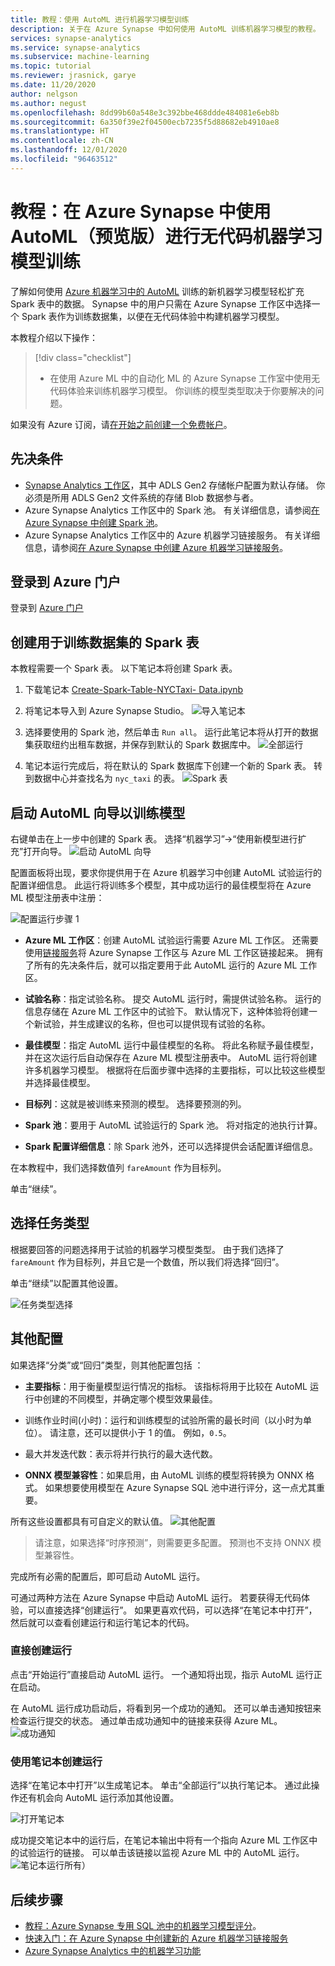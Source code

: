```yaml
---
title: 教程：使用 AutoML 进行机器学习模型训练
description: 关于在 Azure Synapse 中如何使用 AutoML 训练机器学习模型的教程。
services: synapse-analytics
ms.service: synapse-analytics
ms.subservice: machine-learning
ms.topic: tutorial
ms.reviewer: jrasnick, garye
ms.date: 11/20/2020
author: nelgson
ms.author: negust
ms.openlocfilehash: 8dd99b60a548e3c392bbe468ddde484081e6eb8b
ms.sourcegitcommit: 6a350f39e2f04500ecb7235f5d88682eb4910ae8
ms.translationtype: HT
ms.contentlocale: zh-CN
ms.lasthandoff: 12/01/2020
ms.locfileid: "96463512"
---
```

# <a name="tutorial-code-free-machine-learning-model-training-in-azure-synapse-with-automl-preview"></a>教程：在 Azure Synapse 中使用 AutoML（预览版）进行无代码机器学习模型训练

了解如何使用 [Azure 机器学习中的 AutoML](https://docs.microsoft.com/azure/machine-learning/concept-automated-ml) 训练的新机器学习模型轻松扩充 Spark 表中的数据。  Synapse 中的用户只需在 Azure Synapse 工作区中选择一个 Spark 表作为训练数据集，以便在无代码体验中构建机器学习模型。

本教程介绍以下操作：

> [!div class="checklist"]
> - 在使用 Azure ML 中的自动化 ML 的 Azure Synapse 工作室中使用无代码体验来训练机器学习模型。 你训练的模型类型取决于你要解决的问题。

如果没有 Azure 订阅，请[在开始之前创建一个免费帐户](https://azure.microsoft.com/free/)。

## <a name="prerequisites"></a>先决条件

- [Synapse Analytics 工作区](../get-started-create-workspace.md)，其中 ADLS Gen2 存储帐户配置为默认存储。 你必须是所用 ADLS Gen2 文件系统的存储 Blob 数据参与者。
- Azure Synapse Analytics 工作区中的 Spark 池。 有关详细信息，请参阅[在 Azure Synapse 中创建 Spark 池](../quickstart-create-sql-pool-studio.md)。
- Azure Synapse Analytics 工作区中的 Azure 机器学习链接服务。 有关详细信息，请参阅[在 Azure Synapse 中创建 Azure 机器学习链接服务](quickstart-integrate-azure-machine-learning.md)。

## <a name="sign-in-to-the-azure-portal"></a>登录到 Azure 门户

登录到 [Azure 门户](https://portal.azure.com/)

## <a name="create-a-spark-table-for-training-dataset"></a>创建用于训练数据集的 Spark 表

本教程需要一个 Spark 表。 以下笔记本将创建 Spark 表。

1. 下载笔记本 [Create-Spark-Table-NYCTaxi- Data.ipynb](https://go.microsoft.com/fwlink/?linkid=2149229)

1. 将笔记本导入到 Azure Synapse Studio。
![导入笔记本](media/tutorial-automl-wizard/tutorial-automl-wizard-00a.png)

1. 选择要使用的 Spark 池，然后单击 `Run all`。 运行此笔记本将从打开的数据集获取纽约出租车数据，并保存到默认的 Spark 数据库中。
![全部运行](media/tutorial-automl-wizard/tutorial-automl-wizard-00b.png)

1. 笔记本运行完成后，将在默认的 Spark 数据库下创建一个新的 Spark 表。 转到数据中心并查找名为 `nyc_taxi` 的表。
![Spark 表](media/tutorial-automl-wizard/tutorial-automl-wizard-00c.png)

## <a name="launch-automl-wizard-to-train-a-model"></a>启动 AutoML 向导以训练模型

右键单击在上一步中创建的 Spark 表。 选择“机器学习”->“使用新模型进行扩充”打开向导。
![启动 AutoML 向导](media/tutorial-automl-wizard/tutorial-automl-wizard-00d.png)

配置面板将出现，要求你提供用于在 Azure 机器学习中创建 AutoML 试验运行的配置详细信息。 此运行将训练多个模型，其中成功运行的最佳模型将在 Azure ML 模型注册表中注册：

![配置运行步骤 1](media/tutorial-automl-wizard/tutorial-automl-wizard-configure-run-00a.png)

- **Azure ML 工作区**：创建 AutoML 试验运行需要 Azure ML 工作区。 还需要使用[链接服务](quickstart-integrate-azure-machine-learning.md)将 Azure Synapse 工作区与 Azure ML 工作区链接起来。 拥有了所有的先决条件后，就可以指定要用于此 AutoML 运行的 Azure ML 工作区。

- **试验名称**：指定试验名称。 提交 AutoML 运行时，需提供试验名称。 运行的信息存储在 Azure ML 工作区中的试验下。 默认情况下，这种体验将创建一个新试验，并生成建议的名称，但也可以提供现有试验的名称。

- **最佳模型**：指定 AutoML 运行中最佳模型的名称。 将此名称赋予最佳模型，并在这次运行后自动保存在 Azure ML 模型注册表中。 AutoML 运行将创建许多机器学习模型。 根据将在后面步骤中选择的主要指标，可以比较这些模型并选择最佳模型。

- **目标列**：这就是被训练来预测的模型。 选择要预测的列。

- **Spark 池**：要用于 AutoML 试验运行的 Spark 池。 将对指定的池执行计算。

- **Spark 配置详细信息**：除 Spark 池外，还可以选择提供会话配置详细信息。

在本教程中，我们选择数值列 `fareAmount` 作为目标列。

单击“继续”。

## <a name="choose-task-type"></a>选择任务类型

根据要回答的问题选择用于试验的机器学习模型类型。 由于我们选择了 `fareAmount` 作为目标列，并且它是一个数值，所以我们将选择“回归”。

单击“继续”以配置其他设置。

![任务类型选择](media/tutorial-automl-wizard/tutorial-automl-wizard-configure-run-00b.png)

## <a name="additional-configurations"></a>其他配置

如果选择“分类”或“回归”类型，则其他配置包括 ：

- **主要指标**：用于衡量模型运行情况的指标。 该指标将用于比较在 AutoML 运行中创建的不同模型，并确定哪个模型效果最佳。

- 训练作业时间(小时)：运行和训练模型的试验所需的最长时间（以小时为单位）。 请注意，还可以提供小于 1 的值。 例如，`0.5`。

- 最大并发迭代数：表示将并行执行的最大迭代数。

- **ONNX 模型兼容性**：如果启用，由 AutoML 训练的模型将转换为 ONNX 格式。 如果想要使用模型在 Azure Synapse SQL 池中进行评分，这一点尤其重要。

所有这些设置都具有可自定义的默认值。
![其他配置](media/tutorial-automl-wizard/tutorial-automl-wizard-configure-run-00c.png)

> 请注意，如果选择“时序预测”，则需要更多配置。 预测也不支持 ONNX 模型兼容性。

完成所有必需的配置后，即可启动 AutoML 运行。

可通过两种方法在 Azure Synapse 中启动 AutoML 运行。 若要获得无代码体验，可以直接选择“创建运行”。 如果更喜欢代码，可以选择“在笔记本中打开”，然后就可以查看创建运行和运行笔记本的代码。

### <a name="create-run-directly"></a>直接创建运行

点击“开始运行”直接启动 AutoML 运行。 一个通知将出现，指示 AutoML 运行正在启动。

在 AutoML 运行成功启动后，将看到另一个成功的通知。 还可以单击通知按钮来检查运行提交的状态。
通过单击成功通知中的链接来获得 Azure ML。
![成功通知](media/tutorial-automl-wizard/tutorial-automl-wizard-configure-run-00d.png)

### <a name="create-run-with-notebook"></a>使用笔记本创建运行

选择“在笔记本中打开”以生成笔记本。 单击“全部运行”以执行笔记本。
通过此操作还有机会向 AutoML 运行添加其他设置。

![打开笔记本](media/tutorial-automl-wizard/tutorial-automl-wizard-configure-run-00e.png)

成功提交笔记本中的运行后，在笔记本输出中将有一个指向 Azure ML 工作区中的试验运行的链接。 可以单击该链接以监视 Azure ML 中的 AutoML 运行。
![笔记本运行所有](media/tutorial-automl-wizard/tutorial-automl-wizard-configure-run-00f.png)）

## <a name="next-steps"></a>后续步骤

- [教程：Azure Synapse 专用 SQL 池中的机器学习模型评分](tutorial-sql-pool-model-scoring-wizard.md)。
- [快速入门：在 Azure Synapse 中创建新的 Azure 机器学习链接服务](quickstart-integrate-azure-machine-learning.md)
- [Azure Synapse Analytics 中的机器学习功能](what-is-machine-learning.md)